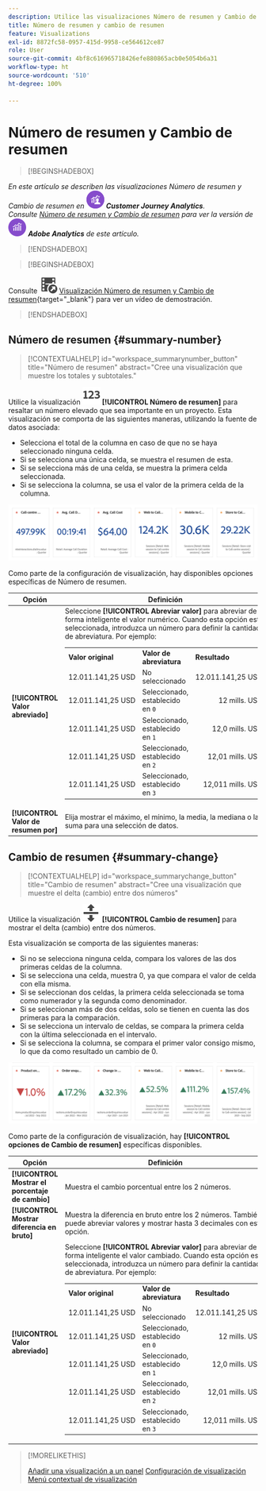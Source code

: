 ```yaml
---
description: Utilice las visualizaciones Número de resumen y Cambio de resumen para mostrar puntos de datos importantes en un proyecto.
title: Número de resumen y cambio de resumen
feature: Visualizations
exl-id: 8872fc58-0957-415d-9958-ce564612ce87
role: User
source-git-commit: 4bf8c616965718426efe880865acb0e5054b6a31
workflow-type: ht
source-wordcount: '510'
ht-degree: 100%

---
```


# Número de resumen y Cambio de resumen

>[!BEGINSHADEBOX]

_En este artículo se describen las visualizaciones Número de resumen y Cambio de resumen en_ ![CustomerJourneyAnalytics](/help/assets/icons/CustomerJourneyAnalytics.svg) _**Customer Journey Analytics**._<br/>_Consulte [Número de resumen y Cambio de resumen](https://experienceleague.adobe.com/es/docs/analytics/analyze/analysis-workspace/visualizations/summary-number-change) para ver la versión de_ ![AdobeAnalytics](/help/assets/icons/AdobeAnalytics.svg) _**Adobe Analytics** de este artículo._

>[!ENDSHADEBOX]

>[!BEGINSHADEBOX]

Consulte ![VideoCheckedOut](/help/assets/icons/VideoCheckedOut.svg) [Visualización Número de resumen y Cambio de resumen](https://video.tv.adobe.com/v/335564/?quality=12&learn=on){target="_blank"} para ver un vídeo de demostración.

>[!ENDSHADEBOX]

## Número de resumen {#summary-number}

<!-- markdownlint-disable MD034 -->

>[!CONTEXTUALHELP]
>id="workspace_summarynumber_button"
>title="Número de resumen"
>abstract="Cree una visualización que muestre los totales y subtotales."

<!-- markdownlint-enable MD034 -->

Utilice la visualización ![Resumir](/help/assets/icons/123.svg) **[!UICONTROL Número de resumen]** para resaltar un número elevado que sea importante en un proyecto. Esta visualización se comporta de las siguientes maneras, utilizando la fuente de datos asociada:

* Selecciona el total de la columna en caso de que no se haya seleccionado ninguna celda.
* Si se selecciona una única celda, se muestra el resumen de esta.
* Si se selecciona más de una celda, se muestra la primera celda seleccionada.
* Si se selecciona la columna, se usa el valor de la primera celda de la columna.

![Visualización Número de resumen](asses/../assets/summary-number.png)

Como parte de la configuración de visualización, hay disponibles opciones específicas de Número de resumen.

| Opción | Definición |
|--- |--- |
| **[!UICONTROL Valor abreviado]** | Seleccione **[!UICONTROL Abreviar valor]** para abreviar de forma inteligente el valor numérico. Cuando esta opción esté seleccionada, introduzca un número para definir la cantidad de abreviatura. Por ejemplo:<br/><table><tr><td>**Valor original**</td><td>**Valor de abreviatura**</td><td>**Resultado**</td></tr><tr><td>12.011.141,25 USD</td><td>No seleccionado</td><td  align="right">12.011.141,25 USD</td></tr><tr><td>12.011.141,25 USD</td><td>Seleccionado, establecido en `0`</td><td align="right">12 mills. USD</td></tr><tr><td>12.011.141,25 USD</td><td> Seleccionado, establecido en `1`</td><td  align="right">12,0 mills. USD</td></tr><tr><td>12.011.141,25 USD</td><td>Seleccionado, establecido en `2`</td><td align="right">12,01 mills. USD</td></tr><tr><td>12.011.141,25 USD</td><td>Seleccionado, establecido en `3`</td><td align="right">12,011 mills. USD</td></tr></table> |
| **[!UICONTROL Valor de resumen por]** | Elija mostrar el máximo, el mínimo, la media, la mediana o la suma para una selección de datos. |

## Cambio de resumen {#summary-change}

<!-- markdownlint-disable MD034 -->

>[!CONTEXTUALHELP]
>id="workspace_summarychange_button"
>title="Cambio de resumen"
>abstract="Cree una visualización que muestre el delta (cambio) entre dos números"

<!-- markdownlint-enable MD034 -->


Utilice la visualización ![MoveUpDown](/help/assets/icons/MoveUpDown.svg) **[!UICONTROL Cambio de resumen]** para mostrar el delta (cambio) entre dos números. <!-- This is applicable for AA, not CJA: The green and red color of the Summary Change can be controlled through [custom event polarity](https://experienceleague.adobe.com/docs/analytics/admin/admin-tools/success-events/success-event.html) or a calculated metric's [Show Upward Trend As](https://experienceleague.adobe.com/docs/analytics/components/calculated-metrics/calcmetric-workflow/cm-build-metrics.html) option.-->

<!--
The green and red color of the Summary Change can be controlled through [custom event polarity](https://experienceleague.adobe.com/docs/analytics/admin/admin/c-manage-report-suites/c-edit-report-suites/conversion-var-admin/c-success-events/success-event.md) or a calculated metric's [Show Upward Trend As](https://experienceleague.adobe.com/docs/analytics/components/calculated-metrics/calcmetric-workflow/cm-build-metrics.html) option.
-->

Esta visualización se comporta de las siguientes maneras:

* Si no se selecciona ninguna celda, compara los valores de las dos primeras celdas de la columna.
* Si se selecciona una celda, muestra 0, ya que compara el valor de celda con ella misma.
* Si se seleccionan dos celdas, la primera celda seleccionada se toma como numerador y la segunda como denominador.
* Si se seleccionan más de dos celdas, solo se tienen en cuenta las dos primeras para la comparación.
* Si se selecciona un intervalo de celdas, se compara la primera celda con la última seleccionada en el intervalo.
* Si se selecciona la columna, se compara el primer valor consigo mismo, lo que da como resultado un cambio de 0.


![Visualización Cambio de resumen que muestra el delta entre dos números.](assets/summary-change.png)


Como parte de la configuración de visualización, hay **[!UICONTROL opciones de Cambio de resumen]** específicas disponibles.

| Opción | Definición |
|--- |--- |
| **[!UICONTROL Mostrar el porcentaje de cambio]** | Muestra el cambio porcentual entre los 2 números. |
| **[!UICONTROL Mostrar diferencia en bruto]** | Muestra la diferencia en bruto entre los 2 números. También puede abreviar valores y mostrar hasta 3 decimales con esta opción. |
| **[!UICONTROL Valor abreviado]** | Seleccione **[!UICONTROL Abreviar valor]** para abreviar de forma inteligente el valor cambiado. Cuando esta opción esté seleccionada, introduzca un número para definir la cantidad de abreviatura. Por ejemplo:<br/><table><tr><td>**Valor original**</td><td>**Valor de abreviatura**</td><td>**Resultado**</td></tr><tr><td>12.011.141,25 USD</td><td>No seleccionado</td><td  align="right">12.011.141,25 USD</td></tr><tr><td>12.011.141,25 USD</td><td>Seleccionado, establecido en `0`</td><td align="right">12 mills. USD</td></tr><tr><td>12.011.141,25 USD</td><td> Seleccionado, establecido en `1`</td><td  align="right">12,0 mills. USD</td></tr><tr><td>12.011.141,25 USD</td><td>Seleccionado, establecido en `2`</td><td align="right">12,01 mills. USD</td></tr><tr><td>12.011.141,25 USD</td><td>Seleccionado, establecido en `3`</td><td align="right">12,011 mills. USD</td></tr></table> |

>[!MORELIKETHIS]
>
>[Añadir una visualización a un panel](/help/analysis-workspace/visualizations/freeform-analysis-visualizations.md#add-visualizations-to-a-panel)
>[Configuración de visualización](/help/analysis-workspace/visualizations/freeform-analysis-visualizations.md#settings)
>[Menú contextual de visualización ](/help/analysis-workspace/visualizations/freeform-analysis-visualizations.md#context-menu)
>
